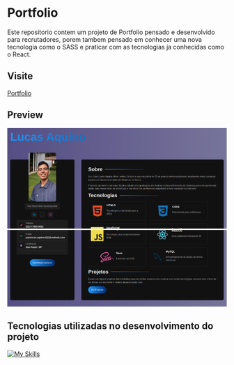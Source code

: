 # Portfolio

Este repositorio contem um projeto de Portfolio pensado e desenvolvido para recrutadores, porem tambem pensado em conhecer uma nova tecnologia como o SASS e praticar com as tecnologias ja conhecidas como o React.

## Visite 

[Portfolio](https://portfolio-6yvw9yqrk-lucas-projects-71a465e5.vercel.app/)

## Preview

![Loading](./src/img/preview-part1.png "preview")
![Loading](./src/img/preview-part2.png "preview")

## Tecnologias utilizadas no desenvolvimento do projeto

[![My Skills](https://skillicons.dev/icons?i=react,sass,vite,vscode)](https://skillicons.dev)
